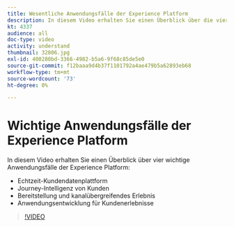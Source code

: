 ```yaml
---
title: Wesentliche Anwendungsfälle der Experience Platform
description: In diesem Video erhalten Sie einen Überblick über die vier wichtigsten Anwendungsfälle von Adobe Experience Platform&amp, mdash, Echtzeit-Kundendatenplattform, Customer Journey Intelligence, Bereitstellung und kanalübergreifendes Erlebnis sowie die Entwicklung von Kundenerlebnissen.
kt: 4337
audience: all
doc-type: video
activity: understand
thumbnail: 32806.jpg
exl-id: 400280bd-3366-4982-b5a6-9f68c85de5e0
source-git-commit: f12baaa9d4b37f1101792a4ae479b5a62893eb68
workflow-type: tm+mt
source-wordcount: '73'
ht-degree: 0%

---
```


# Wichtige Anwendungsfälle der Experience Platform

In diesem Video erhalten Sie einen Überblick über vier wichtige Anwendungsfälle der Experience Platform:

* Echtzeit-Kundendatenplattform
* Journey-Intelligenz von Kunden
* Bereitstellung und kanalübergreifendes Erlebnis
* Anwendungsentwicklung für Kundenerlebnisse

>[!VIDEO](https://video.tv.adobe.com/v/32806?quality=12&learn=on)
